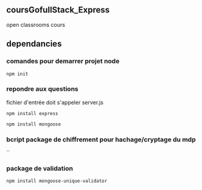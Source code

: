 ## coursGofullStack_Express
open classrooms cours

## dependancies
### comandes pour demarrer projet node
`npm init`
### repondre aux questions
fichier d'entrée doit s'appeler server.js

`npm install express`

`npm install mongoose`

### bcript package de chiffrement pour hachage/cryptage du mdp
``
### package de validation
`npm install mongoose-unique-validator`